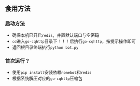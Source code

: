 ## 食用方法
### 启动方法
* 确保本机已开启`redis`，并置默认端口与空密码
* `cd`进入`go-cqhttp`目录下！！！后执行`go-cqhttp`，按提示操作即可
* 返回根目录终端执行`python bot.py`
### 首次运行？
* 使用`pip install`安装依赖`nonebot`和`redis`
* 根据系统解压对应的`go-cqhttp`压缩包